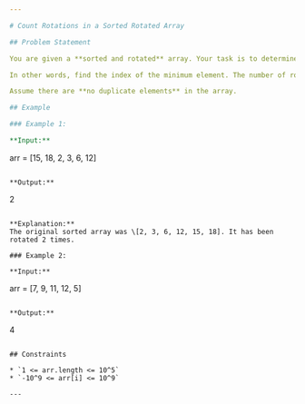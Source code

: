 ```yaml
---

# Count Rotations in a Sorted Rotated Array

## Problem Statement

You are given a **sorted and rotated** array. Your task is to determine how many times the array has been rotated.

In other words, find the index of the minimum element. The number of rotations is equal to the index of the smallest element in the array.

Assume there are **no duplicate elements** in the array.

## Example

### Example 1:

**Input:**

```
arr = [15, 18, 2, 3, 6, 12]
```

**Output:**

```
2
```

**Explanation:**
The original sorted array was \[2, 3, 6, 12, 15, 18]. It has been rotated 2 times.

### Example 2:

**Input:**

```
arr = [7, 9, 11, 12, 5]
```

**Output:**

```
4
```

## Constraints

* `1 <= arr.length <= 10^5`
* `-10^9 <= arr[i] <= 10^9`

---
```

